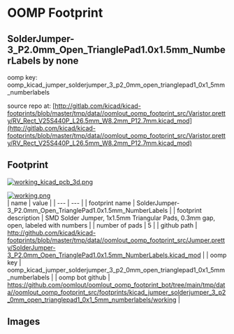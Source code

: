 # OOMP Footprint  
## SolderJumper-3_P2.0mm_Open_TrianglePad1.0x1.5mm_NumberLabels  by none  
  
oomp key: oomp_kicad_jumper_solderjumper_3_p2_0mm_open_trianglepad1_0x1_5mm_numberlabels  
  
source repo at: [http://gitlab.com/kicad/kicad-footprints/blob/master/tmp/data//oomlout_oomp_footprint_src/Varistor.pretty/RV_Rect_V25S440P_L26.5mm_W8.2mm_P12.7mm.kicad_mod](http://gitlab.com/kicad/kicad-footprints/blob/master/tmp/data//oomlout_oomp_footprint_src/Varistor.pretty/RV_Rect_V25S440P_L26.5mm_W8.2mm_P12.7mm.kicad_mod)  
## Footprint  
  
[![working_kicad_pcb_3d.png](working_kicad_pcb_3d_600.png)](working_kicad_pcb_3d.png)  
  
[![working.png](working_600.png)](working.png)  
| name | value | 
| --- | --- | 
| footprint name | SolderJumper-3_P2.0mm_Open_TrianglePad1.0x1.5mm_NumberLabels | 
| footprint description | SMD Solder Jumper, 1x1.5mm Triangular Pads, 0.3mm gap, open, labeled with numbers | 
| number of pads | 5 | 
| github path | http://github.com/kicad/kicad-footprints/blob/master/tmp/data//oomlout_oomp_footprint_src/Jumper.pretty/SolderJumper-3_P2.0mm_Open_TrianglePad1.0x1.5mm_NumberLabels.kicad_mod | 
| oomp key | oomp_kicad_jumper_solderjumper_3_p2_0mm_open_trianglepad1_0x1_5mm_numberlabels | 
| oomp bot github | https://github.com/oomlout/oomlout_oomp_footprint_bot/tree/main/tmp/data//oomlout_oomp_footprint_src/footprints/kicad_jumper_solderjumper_3_p2_0mm_open_trianglepad1_0x1_5mm_numberlabels/working | 
## Images  

